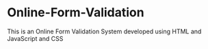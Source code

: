 # Online-Form-Validation
This is an Online Form Validation System developed using HTML and JavaScript and CSS

